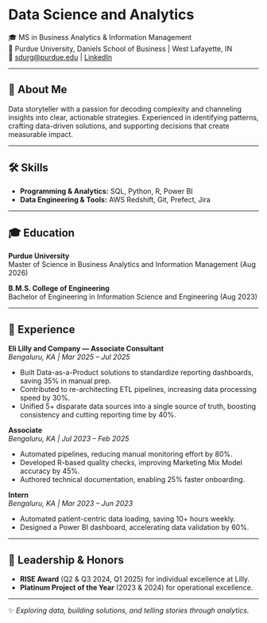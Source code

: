 # Data Science and Analytics

🎓 MS in Business Analytics & Information Management  
📍 Purdue University, Daniels School of Business | West Lafayette, IN  
📧 [sdurg@purdue.edu](mailto:sdurg@purdue.edu) | [LinkedIn](https://www.linkedin.com/in/sughoshdurg/)  

---

## 👋 About Me
Data storyteller with a passion for decoding complexity and channeling insights into clear, actionable strategies. Experienced in identifying patterns, crafting data-driven solutions, and supporting decisions that create measurable impact.  

---

## 🛠 Skills
- **Programming & Analytics:** SQL, Python, R, Power BI  
- **Data Engineering & Tools:** AWS Redshift, Git, Prefect, Jira
  
---

## 🎓 Education
**Purdue University**  
Master of Science in Business Analytics and Information Management (Aug 2026)  

**B.M.S. College of Engineering**  
Bachelor of Engineering in Information Science and Engineering (Aug 2023)  

---

## 💼 Experience

**Eli Lilly and Company — Associate Consultant**  
*Bengaluru, KA | Mar 2025 – Jul 2025*  
- Built Data-as-a-Product solutions to standardize reporting dashboards, saving 35% in manual prep.  
- Contributed to re-architecting ETL pipelines, increasing data processing speed by 30%.  
- Unified 5+ disparate data sources into a single source of truth, boosting consistency and cutting reporting time by 40%.  

**Associate**  
*Bengaluru, KA | Jul 2023 – Feb 2025*  
- Automated pipelines, reducing manual monitoring effort by 80%.  
- Developed R-based quality checks, improving Marketing Mix Model accuracy by 45%.  
- Authored technical documentation, enabling 25% faster onboarding.  

**Intern**  
*Bengaluru, KA | Mar 2023 – Jun 2023*  
- Automated patient-centric data loading, saving 10+ hours weekly.  
- Designed a Power BI dashboard, accelerating data validation by 60%.  

---

## 🌟 Leadership & Honors
- **RISE Award** (Q2 & Q3 2024, Q1 2025) for individual excellence at Lilly.  
- **Platinum Project of the Year** (2023 & 2024) for operational excellence.
  
---

✨ *Exploring data, building solutions, and telling stories through analytics.*

